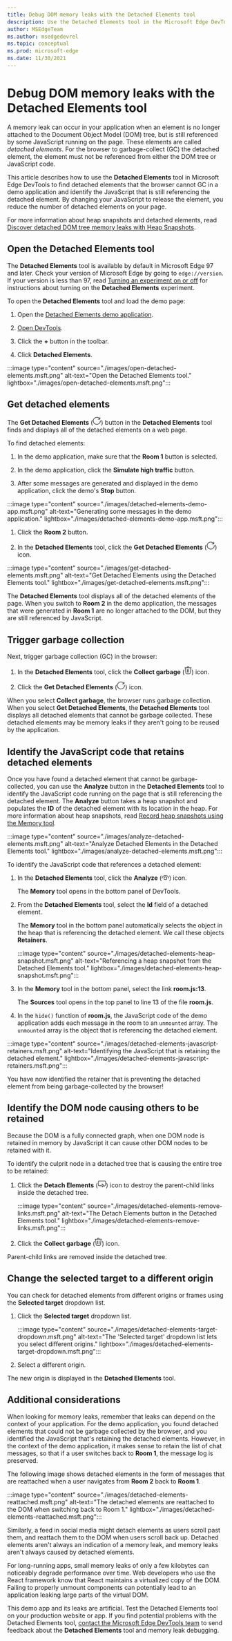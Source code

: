 ```yaml
---
title: Debug DOM memory leaks with the Detached Elements tool
description: Use the Detached Elements tool in the Microsoft Edge DevTools to find and fix DOM memory leaks.
author: MSEdgeTeam
ms.author: msedgedevrel
ms.topic: conceptual
ms.prod: microsoft-edge
ms.date: 11/30/2021
---
```

# Debug DOM memory leaks with the Detached Elements tool

A memory leak can occur in your application when an element is no longer attached to the Document Object Model (DOM) tree, but is still referenced by some JavaScript running on the page. These elements are called *detached elements*. For the browser to garbage-collect (GC) the detached element, the element must not be referenced from either the DOM tree or JavaScript code.

This article describes how to use the **Detached Elements** tool in Microsoft Edge DevTools to find detached elements that the browser cannot GC in a demo application and identify the JavaScript that is still referencing the detached element.  By changing your JavaScript to release the element, you reduce the number of detached elements on your page.

For more information about heap snapshots and detached elements, read [Discover detached DOM tree memory leaks with Heap Snapshots](index.md#discover-detached-dom-tree-memory-leaks-with-heap-snapshots).


<!-- ====================================================================== -->
## Open the Detached Elements tool

The **Detached Elements** tool is available by default in Microsoft Edge 97 and later. Check your version of Microsoft Edge by going to `edge://version`. If your version is less than 97, read [Turning an experiment on or off](../experimental-features/index.md#turning-an-experiment-on-or-off) for instructions about turning on the **Detached Elements** experiment.

To open the **Detached Elements** tool and load the demo page:

1. Open the [Detached Elements demo application](https://microsoftedge.github.io/Demos/detached-elements/).

   <!-- You can view the source files for the Detached Elements demo in the [MicrosoftEdge/Demos > detached-elements](https://github.com/MicrosoftEdge/Demos/tree/main/detached-elements) repo folder. -->

1. [Open DevTools](../open/index.md).

1. Click the **+** button in the toolbar.

1. Click **Detached Elements**.

:::image type="content" source="./images/open-detached-elements.msft.png" alt-text="Open the Detached Elements tool." lightbox="./images/open-detached-elements.msft.png":::


<!-- ====================================================================== -->
## Get detached elements

The **Get Detached Elements** (![The Get Detached Elements icon.](images/get-detached-elements-icon-light-mode.png)) button in the **Detached Elements** tool finds and displays all of the detached elements on a web page.

To find detached elements:

1. In the demo application, make sure that the **Room 1** button is selected.

1. In the demo application, click the **Simulate high traffic** button.

1. After some messages are generated and displayed in the demo application, click the demo's **Stop** button.

:::image type="content" source="./images/detached-elements-demo-app.msft.png" alt-text="Generating some messages in the demo application." lightbox="./images/detached-elements-demo-app.msft.png":::

1. Click the **Room 2** button.

1. In the **Detached Elements** tool, click the **Get Detached Elements** (![The Get Detached Elements icon.](images/get-detached-elements-icon-light-mode.png)) icon.

:::image type="content" source="./images/get-detached-elements.msft.png" alt-text="Get Detached Elements using the Detached Elements tool." lightbox="./images/get-detached-elements.msft.png":::

The **Detached Elements** tool displays all of the detached elements of the page.  When you switch to **Room 2** in the demo application, the messages that were generated in **Room 1** are no longer attached to the DOM, but they are still referenced by JavaScript.


<!-- ====================================================================== -->
## Trigger garbage collection

Next, trigger garbage collection (GC) in the browser:

1. In the **Detached Elements** tool, click the **Collect garbage** (![The 'Collect garbage' icon.](images/collect-garbage-icon-light-mode.png)) icon.

1. Click the **Get Detached Elements** (![The Get Detached Elements icon.](images/get-detached-elements-icon-light-mode.png)) icon.

When you select **Collect garbage**, the browser runs garbage collection. When you select **Get Detached Elements**, the **Detached Elements** tool displays all detached elements that cannot be garbage collected. These detached elements may be memory leaks if they aren't going to be reused by the application.


<!-- ====================================================================== -->
## Identify the JavaScript code that retains detached elements

Once you have found a detached element that cannot be garbage-collected, you can use the **Analyze** button in the **Detached Elements** tool to identify the JavaScript code running on the page that is still referencing the detached element. The **Analyze** button takes a heap snapshot and populates the **ID** of the detached element with its location in the heap. For more information about heap snapshots, read [Record heap snapshots using the Memory tool](heap-snapshots.md).

:::image type="content" source="./images/analyze-detached-elements.msft.png" alt-text="Analyze Detached Elements in the Detached Elements tool." lightbox="./images/analyze-detached-elements.msft.png":::

To identify the JavaScript code that references a detached element:

1. In the **Detached Elements** tool, click the **Analyze** (![The Analyze icon.](images/analyze-icon-light-mode.png)) icon.

   The **Memory** tool opens in the bottom panel of DevTools.

1. From the **Detached Elements** tool, select the **Id** field of a detached element.

   The **Memory** tool in the bottom panel automatically selects the object in the heap that is referencing the detached element. We call these objects **Retainers**.

   :::image type="content" source="./images/detached-elements-heap-snapshot.msft.png" alt-text="Referencing a heap snapshot from the Detached Elements tool." lightbox="./images/detached-elements-heap-snapshot.msft.png":::

1. In the **Memory** tool in the bottom panel, select the link **room.js:13**.

   The **Sources** tool opens in the top panel to line 13 of the file **room.js**.

1. In the `hide()` function of **room.js**, the JavaScript code of the demo application adds each message in the room to an `unmounted` array. The `unmounted` array is the object that is referencing the detached element.

:::image type="content" source="./images/detached-elements-javascript-retainers.msft.png" alt-text="Identifying the JavaScript that is retaining the detached element." lightbox="./images/detached-elements-javascript-retainers.msft.png":::

You have now identified the retainer that is preventing the detached element from being garbage-collected by the browser!


<!-- ====================================================================== -->
## Identify the DOM node causing others to be retained

Because the DOM is a fully connected graph, when one DOM node is retained in memory by JavaScript it can cause other DOM nodes to be retained with it.

To identify the culprit node in a detached tree that is causing the entire tree to be retained:

1. Click the **Detach Elements** (![The Detach Elements icon.](images/detach-elements-icon-light-mode.png)) icon to destroy the parent-child links inside the detached tree.

   :::image type="content" source="./images/detached-elements-remove-links.msft.png" alt-text="The Detach Elements button in the Detached Elements tool." lightbox="./images/detached-elements-remove-links.msft.png":::

1. Click the **Collect garbage** (![The 'Collect garbage' icon.](images/collect-garbage-icon-light-mode.png)) icon.

Parent-child links are removed inside the detached tree.


<!-- ====================================================================== -->
## Change the selected target to a different origin

You can check for detached elements from different origins or frames using the **Selected target** dropdown list. 

1. Click the **Selected target** dropdown list.

   :::image type="content" source="./images/detached-elements-target-dropdown.msft.png" alt-text="The 'Selected target' dropdown list lets you select different origins." lightbox="./images/detached-elements-target-dropdown.msft.png":::

1. Select a different origin.

The new origin is displayed in the **Detached Elements** tool.

   
<!-- ====================================================================== -->
## Additional considerations

When looking for memory leaks, remember that leaks can depend on the context of your application. For the demo application, you found detached elements that could not be garbage collected by the browser, and you identified the JavaScript that's retaining the detached elements. However, in the context of the demo application, it makes sense to retain the list of chat messages, so that if a user switches back to **Room 1**, the message log is preserved.

The following image shows detached elements in the form of messages that are reattached when a user navigates from **Room 2** back to **Room 1**. 

:::image type="content" source="./images/detached-elements-reattached.msft.png" alt-text="The detached elements are reattached to the DOM when switching back to Room 1." lightbox="./images/detached-elements-reattached.msft.png":::

Similarly, a feed in social media might detach elements as users scroll past them, and reattach them to the DOM when users scroll back up. Detached elements aren't always an indication of a memory leak, and memory leaks aren't always caused by detached elements.

For long-running apps, small memory leaks of only a few kilobytes can noticeably degrade performance over time. Web developers who use the React framework know that React maintains a virtualized copy of the DOM. Failing to properly unmount components can potentially lead to an application leaking large parts of the virtual DOM.

This demo app and its leaks are artificial. Test the Detached Elements tool on your production website or app. If you find potential problems with the Detached Elements tool, [contact the Microsoft Edge DevTools team](../contact.md) to send feedback about the **Detached Elements** tool and memory leak debugging.
